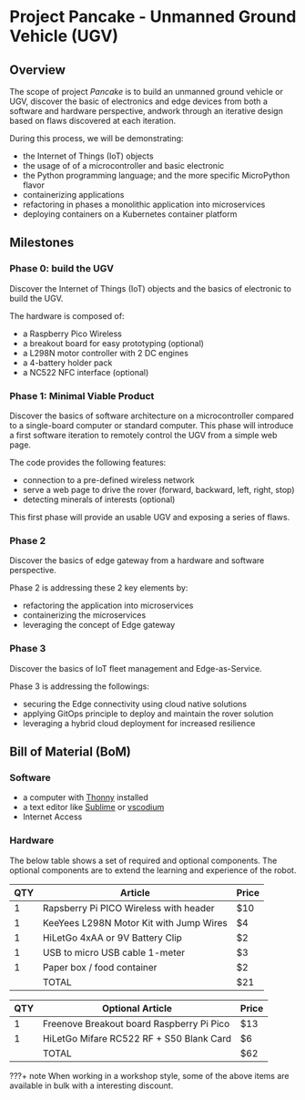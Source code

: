 # Project Pancake - Unmanned Ground Vehicle (UGV)

## Overview 
The scope of project *Pancake* is to build an unmanned ground vehicle or UGV, discover the basic of electronics and edge devices from both a software and hardware perspective, andwork through an iterative design based on flaws discovered at each iteration.   

During this process, we will be demonstrating:

- the Internet of Things (IoT) objects 
- the usage of of a microcontroller and basic electronic
- the Python programming language; and the more specific MicroPython flavor 
- containerizing applications
- refactoring in phases a monolithic application into microservices 
- deploying containers on a Kubernetes container platform

## Milestones
### Phase 0: build the UGV
Discover the Internet of Things (IoT) objects and the basics of electronic to build the UGV.

The hardware is composed of:    

- a Raspberry Pico Wireless 
- a breakout board for easy prototyping (optional)
- a L298N motor controller with 2 DC engines
- a 4-battery holder pack
- a NC522 NFC interface (optional)

### Phase 1: Minimal Viable Product
Discover the basics of software architecture on a microcontroller compared to a single-board computer or standard computer. This phase will introduce a first software iteration to remotely control the UGV from a simple web page.  

The code provides the following features:   

- connection to a pre-defined wireless network
- serve a web page to drive the rover (forward, backward, left, right, stop)
- detecting minerals of interests (optional)

This first phase will provide an usable UGV and exposing a series of flaws.

### Phase 2
Discover the basics of edge gateway from a hardware and software perspective.  

Phase 2 is addressing these 2 key elements by:   

- refactoring the application into microservices
- containerizing the microservices
- leveraging the concept of Edge gateway

### Phase 3
Discover the basics of IoT fleet management and Edge-as-Service. 

Phase 3 is addressing the followings:   

- securing the Edge connectivity using cloud native solutions
- applying GitOps principle to deploy and maintain the rover solution
- leveraging a hybrid cloud deployment for increased resilience 

## Bill of Material (BoM)

### Software
- a computer with [Thonny](https://thonny.org/) installed 
- a text editor like [Sublime](https://www.sublimetext.com/) or [vscodium](https://vscodium.com/) 
- Internet Access

### Hardware
The below table shows a set of required and optional components. The optional components are to extend the learning and experience of the robot.  

| QTY | Article                                   | Price |
|-----|------------------------------------------ |-------|
| 1   | Rapsberry Pi PICO Wireless with header    | $10   | 
| 1   | KeeYees L298N Motor Kit with Jump Wires   | $4    | 
| 1   | HiLetGo 4xAA or 9V Battery Clip           | $2    | 
| 1   | USB to micro USB cable 1-meter            | $3    | 
| 1   | Paper box / food container                | $2    |
|     | TOTAL                                     | $21   |

| QTY | Optional Article                          | Price |
|-----|------------------------------------------ |-------|
| 1   | Freenove Breakout board Raspberry Pi Pico | $13   | 
| 1   | HiLetGo Mifare RC522 RF + S50 Blank Card  | $6    | 
|     | TOTAL                                     | $62   | 
 
???+ note
    When working in a workshop style, some of the above items are available in bulk with a interesting discount.


